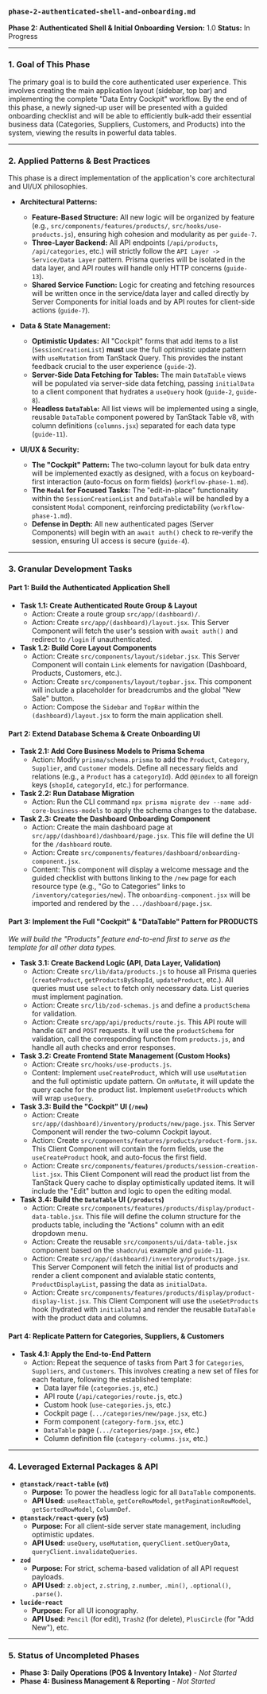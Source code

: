 ### `phase-2-authenticated-shell-and-onboarding.md`

**Phase 2: Authenticated Shell & Initial Onboarding**
**Version:** 1.0
**Status:** In Progress

---

### 1. Goal of This Phase

The primary goal is to build the core authenticated user experience. This involves creating the main application layout (sidebar, top bar) and implementing the complete "Data Entry Cockpit" workflow. By the end of this phase, a newly signed-up user will be presented with a guided onboarding checklist and will be able to efficiently bulk-add their essential business data (Categories, Suppliers, Customers, and Products) into the system, viewing the results in powerful data tables.

---

### 2. Applied Patterns & Best Practices

This phase is a direct implementation of the application's core architectural and UI/UX philosophies.

- **Architectural Patterns:**

  - **Feature-Based Structure:** All new logic will be organized by feature (e.g., `src/components/features/products/`, `src/hooks/use-products.js`), ensuring high cohesion and modularity as per `guide-7`.
  - **Three-Layer Backend:** All API endpoints (`/api/products`, `/api/categories`, etc.) will strictly follow the `API Layer -> Service/Data Layer` pattern. Prisma queries will be isolated in the data layer, and API routes will handle only HTTP concerns (`guide-13`).
  - **Shared Service Function:** Logic for creating and fetching resources will be written once in the service/data layer and called directly by Server Components for initial loads and by API routes for client-side actions (`guide-7`).

- **Data & State Management:**

  - **Optimistic Updates:** All "Cockpit" forms that add items to a list (`SessionCreationList`) **must** use the full optimistic update pattern with `useMutation` from TanStack Query. This provides the instant feedback crucial to the user experience (`guide-2`).
  - **Server-Side Data Fetching for Tables:** The main `DataTable` views will be populated via server-side data fetching, passing `initialData` to a client component that hydrates a `useQuery` hook (`guide-2`, `guide-8`).
  - **Headless `DataTable`:** All list views will be implemented using a single, reusable `DataTable` component powered by TanStack Table v8, with column definitions (`columns.jsx`) separated for each data type (`guide-11`).

- **UI/UX & Security:**
  - **The "Cockpit" Pattern:** The two-column layout for bulk data entry will be implemented exactly as designed, with a focus on keyboard-first interaction (auto-focus on form fields) (`workflow-phase-1.md`).
  - **The `Modal` for Focused Tasks:** The "edit-in-place" functionality within the `SessionCreationList` and `DataTable` will be handled by a consistent `Modal` component, reinforcing predictability (`workflow-phase-1.md`).
  - **Defense in Depth:** All new authenticated pages (Server Components) will begin with an `await auth()` check to re-verify the session, ensuring UI access is secure (`guide-4`).

---

### 3. Granular Development Tasks

#### **Part 1: Build the Authenticated Application Shell**

- **Task 1.1: Create Authenticated Route Group & Layout**
  - Action: Create a route group `src/app/(dashboard)/`.
  - Action: Create `src/app/(dashboard)/layout.jsx`. This Server Component will fetch the user's session with `await auth()` and redirect to `/login` if unauthenticated.
- **Task 1.2: Build Core Layout Components**
  - Action: Create `src/components/layout/sidebar.jsx`. This Server Component will contain `Link` elements for navigation (Dashboard, Products, Customers, etc.).
  - Action: Create `src/components/layout/topbar.jsx`. This component will include a placeholder for breadcrumbs and the global "New Sale" button.
  - Action: Compose the `Sidebar` and `TopBar` within the `(dashboard)/layout.jsx` to form the main application shell.

#### **Part 2: Extend Database Schema & Create Onboarding UI**

- **Task 2.1: Add Core Business Models to Prisma Schema**
  - Action: Modify `prisma/schema.prisma` to add the `Product`, `Category`, `Supplier`, and `Customer` models. Define all necessary fields and relations (e.g., a `Product` has a `categoryId`). Add `@@index` to all foreign keys (`shopId`, `categoryId`, etc.) for performance.
- **Task 2.2: Run Database Migration**
  - Action: Run the CLI command `npx prisma migrate dev --name add-core-business-models` to apply the schema changes to the database.
- **Task 2.3: Create the Dashboard Onboarding Component**
  - Action: Create the main dashboard page at `src/app/(dashboard)/dashboard/page.jsx`. This file will define the UI for the `/dashboard` route.
  - Action: Create `src/components/features/dashboard/onboarding-component.jsx`.
  - Content: This component will display a welcome message and the guided checklist with buttons linking to the `/new` page for each resource type (e.g., "Go to Categories" links to `/inventory/categories/new`). The `onboarding-component.jsx` will be imported and rendered by the `.../dashboard/page.jsx`.

#### **Part 3: Implement the Full "Cockpit" & "DataTable" Pattern for PRODUCTS**

_We will build the "Products" feature end-to-end first to serve as the template for all other data types._

- **Task 3.1: Create Backend Logic (API, Data Layer, Validation)**
  - Action: Create `src/lib/data/products.js` to house all Prisma queries (`createProduct`, `getProductsByShopId`, `updateProduct`, etc.). All queries must use `select` to fetch only necessary data. List queries must implement pagination.
  - Action: Create `src/lib/zod-schemas.js` and define a `productSchema` for validation.
  - Action: Create `src/app/api/products/route.js`. This API route will handle `GET` and `POST` requests. It will use the `productSchema` for validation, call the corresponding function from `products.js`, and handle all auth checks and error responses.
- **Task 3.2: Create Frontend State Management (Custom Hooks)**
  - Action: Create `src/hooks/use-products.js`.
  - Content: Implement `useCreateProduct`, which will use `useMutation` and the full optimistic update pattern. On `onMutate`, it will update the query cache for the product list. Implement `useGetProducts` which will wrap `useQuery`.
- **Task 3.3: Build the "Cockpit" UI (`/new`)**
  - Action: Create `src/app/(dashboard)/inventory/products/new/page.jsx`. This Server Component will render the two-column Cockpit layout.
  - Action: Create `src/components/features/products/product-form.jsx`. This Client Component will contain the form fields, use the `useCreateProduct` hook, and auto-focus the first field.
  - Action: Create `src/components/features/products/session-creation-list.jsx`. This Client Component will read the product list from the TanStack Query cache to display optimistically updated items. It will include the "Edit" button and logic to open the editing modal.
- **Task 3.4: Build the `DataTable` UI (`/products`)**
  - Action: Create `src/components/features/products/display/product-data-table.jsx`. This file will define the column structure for the products table, including the "Actions" column with an edit dropdown menu.
  - Action: Create the reusable `src/components/ui/data-table.jsx` component based on the `shadcn/ui` example and `guide-11`.
  - Action: Create `src/app/(dashboard)/inventory/products/page.jsx`. This Server Component will fetch the initial list of products and render a client component and avialable static contents, `ProductDisplayList`, passing the data as `initialData`.
  - Action: Create `src/components/features/products/display/product-display-list.jsx`. This Client Component will use the `useGetProducts` hook (hydrated with `initialData`) and render the reusable `DataTable` with the product data and columns.

#### **Part 4: Replicate Pattern for Categories, Suppliers, & Customers**

- **Task 4.1: Apply the End-to-End Pattern**
  - Action: Repeat the sequence of tasks from Part 3 for `Categories`, `Suppliers`, and `Customers`. This involves creating a new set of files for each feature, following the established template:
    - Data layer file (`categories.js`, etc.)
    - API route (`/api/categories/route.js`, etc.)
    - Custom hook (`use-categories.js`, etc.)
    - Cockpit page (`.../categories/new/page.jsx`, etc.)
    - Form component (`category-form.jsx`, etc.)
    - `DataTable` page (`.../categories/page.jsx`, etc.)
    - Column definition file (`category-columns.jsx`, etc.)

---

### 4. Leveraged External Packages & API

- **`@tanstack/react-table` (`v8`)**
  - **Purpose:** To power the headless logic for all `DataTable` components.
  - **API Used:** `useReactTable`, `getCoreRowModel`, `getPaginationRowModel`, `getSortedRowModel`, `ColumnDef`.
- **`@tanstack/react-query` (`v5`)**
  - **Purpose:** For all client-side server state management, including optimistic updates.
  - **API Used:** `useQuery`, `useMutation`, `queryClient.setQueryData`, `queryClient.invalidateQueries`.
- **`zod`**
  - **Purpose:** For strict, schema-based validation of all API request payloads.
  - **API Used:** `z.object`, `z.string`, `z.number`, `.min()`, `.optional()`, `.parse()`.
- **`lucide-react`**
  - **Purpose:** For all UI iconography.
  - **API Used:** `Pencil` (for edit), `Trash2` (for delete), `PlusCircle` (for "Add New"), etc.

---

### 5. Status of Uncompleted Phases

- **Phase 3: Daily Operations (POS & Inventory Intake)** - _Not Started_
- **Phase 4: Business Management & Reporting** - _Not Started_
